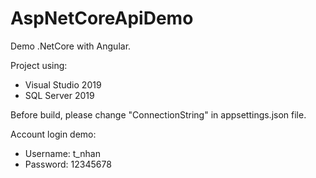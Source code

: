 # AspNetCoreApiDemo
Demo .NetCore with Angular.

Project using:
- Visual Studio 2019
- SQL Server 2019

Before build, please change "ConnectionString" in appsettings.json file.

Account login demo:
- Username: t_nhan
- Password: 12345678
